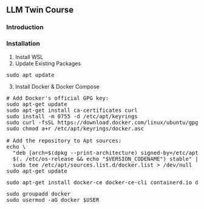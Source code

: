## LLM Twin Course

### Introduction

### Installation
1. Install WSL
2. Update Existing Packages
<pre>sudo apt update</pre>
3. Install Docker & Docker Compose
<pre>
# Add Docker's official GPG key:
sudo apt-get update
sudo apt-get install ca-certificates curl
sudo install -m 0755 -d /etc/apt/keyrings
sudo curl -fsSL https://download.docker.com/linux/ubuntu/gpg -o /etc/apt/keyrings/docker.asc
sudo chmod a+r /etc/apt/keyrings/docker.asc

# Add the repository to Apt sources:
echo \
  "deb [arch=$(dpkg --print-architecture) signed-by=/etc/apt/keyrings/docker.asc] https://download.docker.com/linux/ubuntu \
  $(. /etc/os-release && echo "$VERSION_CODENAME") stable" | \
  sudo tee /etc/apt/sources.list.d/docker.list > /dev/null
sudo apt-get update
</pre>

<pre>
sudo apt-get install docker-ce docker-ce-cli containerd.io docker-buildx-plugin docker-compose-plugin
</pre>

<pre>
sudo groupadd docker
sudo usermod -aG docker $USER
</pre>